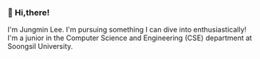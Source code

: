 ### 💫 Hi,there!  
I'm Jungmin Lee. I'm pursuing something I can dive into enthusiastically!  
I'm a junior in the Computer Science and Engineering (CSE) department at Soongsil University.





